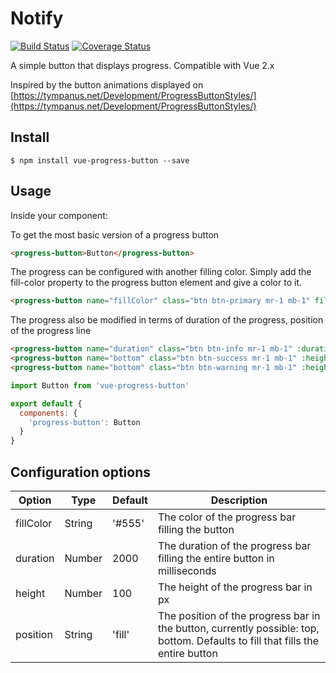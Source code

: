 # Notify

[![Build Status](https://travis-ci.org/websmurf/vue-progress-button.svg?branch=master)](https://travis-ci.org/websmurf/vue-progress-button)
[![Coverage Status](https://coveralls.io/repos/github/websmurf/vue-progress-button/badge.svg?branch=master)](https://coveralls.io/github/websmurf/vue-progress-button?branch=master)

A simple button that displays progress. Compatible with Vue 2.x

Inspired by the button animations displayed on [https://tympanus.net/Development/ProgressButtonStyles/](https://tympanus.net/Development/ProgressButtonStyles/)

## Install

```
$ npm install vue-progress-button --save
```

## Usage

Inside your component:

To get the most basic version of a progress button
```html
<progress-button>Button</progress-button>
```

The progress can be configured with another filling color. Simply add the fill-color property to the progress button element and give a color to it.

```html
<progress-button name="fillColor" class="btn btn-primary mr-1 mb-1" fill-color="#fff">Other fill color</progress-button>
```

The progress also be modified in terms of duration of the progress, position of the progress line
```html
<progress-button name="duration" class="btn btn-info mr-1 mb-1" :duration="10000">10 second animation</progress-button>
<progress-button name="bottom" class="btn btn-success mr-1 mb-1" :height="5" position="bottom">Bottom fill</progress-button>
<progress-button name="bottom" class="btn btn-warning mr-1 mb-1" :height="5" position="top">Top fill</progress-button>
```

```js
import Button from 'vue-progress-button'

export default {
  components: {
    'progress-button': Button
  }
}
```

## Configuration options

Option    | Type   | Default | Description  
--------- | ------ | ------- | ------------
fillColor | String | '#555'  | The color of the progress bar filling the button
duration  | Number | 2000    | The duration of the progress bar filling the entire button in milliseconds
height    | Number | 100     | The height of the progress bar in px
position  | String | 'fill'  | The position of the progress bar in the button, currently possible: top, bottom. Defaults to fill that fills the entire button
